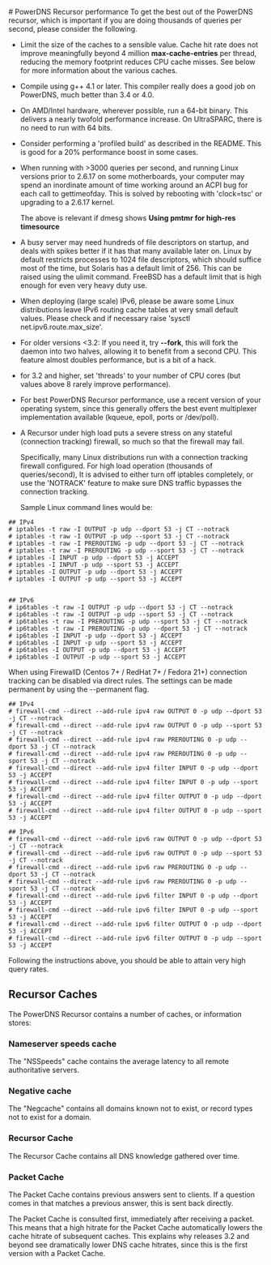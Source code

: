 # PowerDNS Recursor performance
To get the best out of the PowerDNS recursor, which is important if you are doing thousands of queries per second, please consider the following.

-   Limit the size of the caches to a sensible value. Cache hit rate does not improve meaningfully beyond 4 million **max-cache-entries** per thread, reducing the memory footprint reduces CPU cache misses. See below for more information about the various caches.
-   Compile using g++ 4.1 or later. This compiler really does a good job on PowerDNS, much better than 3.4 or 4.0.
-   On AMD/Intel hardware, wherever possible, run a 64-bit binary. This delivers a nearly twofold performance increase. On UltraSPARC, there is no need to run with 64 bits.
-   Consider performing a 'profiled build' as described in the README. This is good for a 20% performance boost in some cases.
-   When running with &gt;3000 queries per second, and running Linux versions prior to 2.6.17 on some motherboards, your computer may spend an inordinate amount of time working around an ACPI bug for each call to gettimeofday. This is solved by rebooting with 'clock=tsc' or upgrading to a 2.6.17 kernel.

    The above is relevant if dmesg shows **Using pmtmr for high-res timesource**

-   A busy server may need hundreds of file descriptors on startup, and deals with spikes better if it has that many available later on. Linux by default restricts processes to 1024 file descriptors, which should suffice most of the time, but Solaris has a default limit of 256. This can be raised using the ulimit command. FreeBSD has a default limit that is high enough for even very heavy duty use.
-   When deploying (large scale) IPv6, please be aware some Linux distributions leave IPv6 routing cache tables at very small default values. Please check and if necessary raise 'sysctl net.ipv6.route.max\_size'.
-   For older versions &lt;3.2: If you need it, try **--fork**, this will fork the daemon into two halves, allowing it to benefit from a second CPU. This feature almost doubles performance, but is a bit of a hack.
-   for 3.2 and higher, set 'threads' to your number of CPU cores (but values above 8 rarely improve performance).
-   For best PowerDNS Recursor performance, use a recent version of your operating system, since this generally offers the best event multiplexer implementation available (kqueue, epoll, ports or /dev/poll).
-   A Recursor under high load puts a severe stress on any stateful (connection tracking) firewall, so much so that the firewall may fail.

    Specifically, many Linux distributions run with a connection tracking firewall configured. For high load operation (thousands of queries/second), It is advised to either turn off iptables completely, or use the 'NOTRACK' feature to make sure DNS traffic bypasses the connection tracking.

    Sample Linux command lines would be:

```
## IPv4
# iptables -t raw -I OUTPUT -p udp --dport 53 -j CT --notrack
# iptables -t raw -I OUTPUT -p udp --sport 53 -j CT --notrack
# iptables -t raw -I PREROUTING -p udp --dport 53 -j CT --notrack
# iptables -t raw -I PREROUTING -p udp --sport 53 -j CT --notrack
# iptables -I INPUT -p udp --dport 53 -j ACCEPT
# iptables -I INPUT -p udp --sport 53 -j ACCEPT
# iptables -I OUTPUT -p udp --dport 53 -j ACCEPT
# iptables -I OUTPUT -p udp --sport 53 -j ACCEPT


## IPv6
# ip6tables -t raw -I OUTPUT -p udp --dport 53 -j CT --notrack
# ip6tables -t raw -I OUTPUT -p udp --sport 53 -j CT --notrack
# ip6tables -t raw -I PREROUTING -p udp --sport 53 -j CT --notrack
# ip6tables -t raw -I PREROUTING -p udp --dport 53 -j CT --notrack
# ip6tables -I INPUT -p udp --dport 53 -j ACCEPT
# ip6tables -I INPUT -p udp --sport 53 -j ACCEPT
# ip6tables -I OUTPUT -p udp --dport 53 -j ACCEPT
# ip6tables -I OUTPUT -p udp --sport 53 -j ACCEPT
```


When using FirewallD (Centos 7+ / RedHat 7+ / Fedora 21+) connection tracking can be disabled via direct rules.
The settings can be made permanent by using the --permanent flag.
```
## IPv4
# firewall-cmd --direct --add-rule ipv4 raw OUTPUT 0 -p udp --dport 53 -j CT --notrack
# firewall-cmd --direct --add-rule ipv4 raw OUTPUT 0 -p udp --sport 53 -j CT --notrack
# firewall-cmd --direct --add-rule ipv4 raw PREROUTING 0 -p udp --dport 53 -j CT --notrack
# firewall-cmd --direct --add-rule ipv4 raw PREROUTING 0 -p udp --sport 53 -j CT --notrack
# firewall-cmd --direct --add-rule ipv4 filter INPUT 0 -p udp --dport 53 -j ACCEPT
# firewall-cmd --direct --add-rule ipv4 filter INPUT 0 -p udp --sport 53 -j ACCEPT
# firewall-cmd --direct --add-rule ipv4 filter OUTPUT 0 -p udp --dport 53 -j ACCEPT
# firewall-cmd --direct --add-rule ipv4 filter OUTPUT 0 -p udp --sport 53 -j ACCEPT

## IPv6
# firewall-cmd --direct --add-rule ipv6 raw OUTPUT 0 -p udp --dport 53 -j CT --notrack
# firewall-cmd --direct --add-rule ipv6 raw OUTPUT 0 -p udp --sport 53 -j CT --notrack
# firewall-cmd --direct --add-rule ipv6 raw PREROUTING 0 -p udp --dport 53 -j CT --notrack
# firewall-cmd --direct --add-rule ipv6 raw PREROUTING 0 -p udp --sport 53 -j CT --notrack
# firewall-cmd --direct --add-rule ipv6 filter INPUT 0 -p udp --dport 53 -j ACCEPT
# firewall-cmd --direct --add-rule ipv6 filter INPUT 0 -p udp --sport 53 -j ACCEPT
# firewall-cmd --direct --add-rule ipv6 filter OUTPUT 0 -p udp --dport 53 -j ACCEPT
# firewall-cmd --direct --add-rule ipv6 filter OUTPUT 0 -p udp --sport 53 -j ACCEPT
```


Following the instructions above, you should be able to attain very high query rates.

## Recursor Caches
The PowerDNS Recursor contains a number of caches, or information stores:

### Nameserver speeds cache
The "NSSpeeds" cache contains the average latency to all remote authoritative servers.

### Negative cache
The "Negcache" contains all domains known not to exist, or record types not to exist for a domain.

### Recursor Cache
The Recursor Cache contains all DNS knowledge gathered over time.

### Packet Cache
The Packet Cache contains previous answers sent to clients. If a question comes in that matches a previous answer, this is sent back directly.

The Packet Cache is consulted first, immediately after receiving a packet. This means that a high hitrate for the Packet Cache automatically lowers the cache hitrate of subsequent caches. This explains why releases 3.2 and beyond see dramatically lower DNS cache hitrates, since this is the first version with a Packet Cache.
